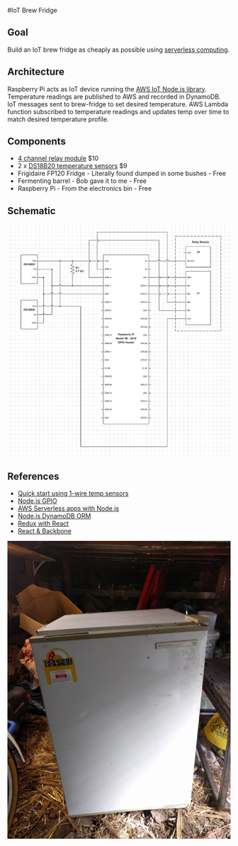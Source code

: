 #IoT Brew Fridge

## Goal

Build an IoT brew fridge as cheaply as possible using [serverless computing](https://en.wikipedia.org/wiki/Serverless_computing).

## Architecture

Raspberry Pi acts as IoT device running the [AWS IoT Node.js library](https://github.com/aws/aws-iot-device-sdk-js/blob/master/README.md). Temperature readings are published to AWS and recorded in DynamoDB. IoT messages sent to brew-fridge to set desired temperature. AWS Lambda function subscribed to temperature readings and updates temp over time to match desired temperature profile.

## Components

- [4 channel relay module](http://www.hotmcu.com/4channel-relay-module10a-p-280.html) $10
- 2 x [DS18B20 temperature sensors](http://datasheets.maximintegrated.com/en/ds/DS18B20.pdf) $9
- Frigidaire FP120 Fridge - Literally found dumped in some bushes - Free
- Fermenting barrel - Bob gave it to me - Free
- Raspberry Pi - From the electronics bin - Free

## Schematic

![Schematic](images/schematic.png)

## References

- [Quick start using 1-wire temp sensors](https://learn.adafruit.com/adafruits-raspberry-pi-lesson-11-ds18b20-temperature-sensing/ds18b20)
- [Node.js GPIO](https://www.sitepoint.com/getting-started-with-the-raspberry-pi-gpio-pins-in-node-js/)
- [AWS Serverless apps with Node.js](https://blog.fugue.co/2016-05-05-architecting-a-serverless-web-application-in-aws.html)
- [Node.js DynamoDB ORM](https://github.com/clarkie/dynogels)
- [Redux with React](http://redux.js.org/docs/basics/UsageWithReact.htmlimmortal)
- [React & Backbone](https://blog.engineyard.com/2015/integrating-react-with-backbone)

![Fridge](images/found-fridge.jpg)

